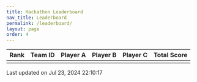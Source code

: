 ```yaml
---
title: Hackathon Leaderboard
nav_title: Leaderboard
permalink: /leaderboard/
layout: page
order: 4
---
```


|Rank            |Team ID         |Player A        |Player B        |Player C        |Total Score     |
|----------------|----------------|----------------|----------------|----------------|----------------|
|              |               |||    |


Last updated on Jul 23, 2024 22:10:17
